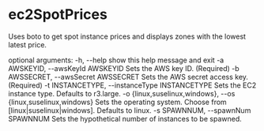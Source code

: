 ec2SpotPrices
=============

Uses boto to get spot instance prices and displays zones with the lowest
latest price.

optional arguments:
  -h, --help            show this help message and exit
  -a AWSKEYID, --awsKeyId AWSKEYID
                        Sets the AWS key ID. (Required)
  -b AWSSECRET, --awsSecret AWSSECRET
                        Sets the AWS secret access key. (Required)
  -t INSTANCETYPE, --instanceType INSTANCETYPE
                        Sets the EC2 instance type. Defaults to r3.large.
  -o {linux,suselinux,windows}, --os {linux,suselinux,windows}
                        Sets the operating system. Choose from
                        [linux|suselinux|windows]. Defaults to linux.
  -s SPAWNNUM, --spawnNum SPAWNNUM
                        Sets the hypothetical number of instances to be
                        spawned.
